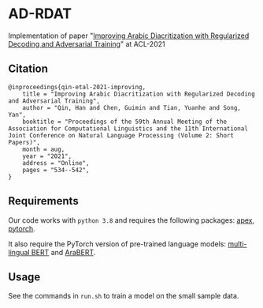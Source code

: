 # AD-RDAT
Implementation of paper "[Improving Arabic Diacritization with Regularized Decoding and Adversarial Training](https://aclanthology.org/2021.acl-short.68/)" at ACL-2021

## Citation

```
@inproceedings{qin-etal-2021-improving,
    title = "Improving Arabic Diacritization with Regularized Decoding and Adversarial Training",
    author = "Qin, Han and Chen, Guimin and Tian, Yuanhe and Song, Yan",
    booktitle = "Proceedings of the 59th Annual Meeting of the Association for Computational Linguistics and the 11th International Joint Conference on Natural Language Processing (Volume 2: Short Papers)",
    month = aug,
    year = "2021",
    address = "Online",
    pages = "534--542",
}
```

## Requirements

Our code works with `python 3.8` and requires the following packages: [apex](https://github.com/NVIDIA/apex), [pytorch](https://pytorch.org/).

It also require the PyTorch version of pre-trained language models: [multi-lingual BERT](https://github.com/google-research/bert) and [AraBERT](https://github.com/aub-mind/arabert).

## Usage

See the commands in `run.sh` to train a model on the small sample data.
